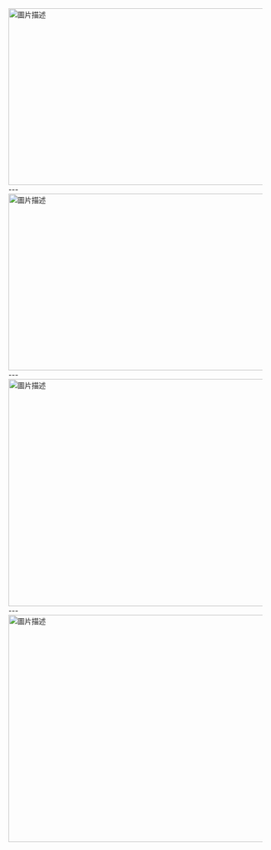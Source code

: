 <img src="https://github.com/user-attachments/assets/8bfdf42f-90c9-4143-b7aa-0944aef4c7ae" alt="圖片描述" width="600" height="350" />
---
<img src="https://github.com/user-attachments/assets/54f04959-6558-40a1-8842-f85aa1dac3b7" alt="圖片描述" width="600" height="350" />
---
<img src="https://github.com/user-attachments/assets/39f7255e-fa76-4895-931d-b8cc25d682c6" alt="圖片描述" width="600" height="450" />
---
<img src="https://github.com/user-attachments/assets/95d70a85-c6d1-4080-995f-319a93b91a3a" alt="圖片描述" width="600" height="450" />
